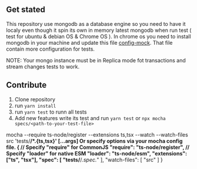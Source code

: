 ## Get stated
This repository use mongodb as a database engine so you need to have it localy
even though it spin its own in memory latest mongodb when run test ( test for ubuntu & debian OS & Chrome OS ). In  chrome os you need to install mongodb in your machine and update this file [config-mock](./specs/mock.config.js). That file contain more configuration for tests.

NOTE: Your mongo instance must be in Replica mode fot transactions and stream changes tests to work.

## Contribute

1. Clone repository
2. run `yarn install`
3. run `yarn test` to runn all tests
4. Add new features write its test and run `yarn test` or `npx mocha specs/<path-to-your-test-file>`

mocha --require ts-node/register --extensions ts,tsx --watch --watch-files src 'tests/**/*.{ts,tsx}' [...args]
Or specify options via your mocha config file.
{
// Specify "require" for CommonJS
"require": "ts-node/register",
// Specify "loader" for native ESM
"loader": "ts-node/esm",
"extensions": ["ts", "tsx"],
"spec": [
"tests/**/*.spec.*"
],
"watch-files": [
"src"
]
}